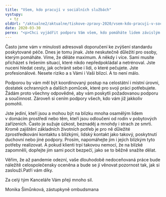 ```yaml
---
title: "Všem, kdo pracují v sociálních službách"
vystupy:
  - tz
oldUrl: "/aktualne2/aktualne/tiskove-zpravy-2020/vsem-kdo-pracuji-v-socialnich-sluzbach/"
date: 2020-03-30
perex: "<p>Chci vyjádřit podporu Vám všem, kdo pomáháte lidem závislým na poskytované péči. Ať už své poslání naplňujete v domácím prostředí klientek či klientů nebo v pobytových zařízeních.</p>"
---
```


<!-- imported from the old website -->

<p>Často jsme vám v minulosti adresovali doporučení ke zvýšení standardu poskytované péče. Dnes je tomu jinak. Jste neskutečně důležití pro osoby, kterým pomáháte. Víme, že děláte maximum. A někdy i více. Sami musíte přicházet s řešením situací, které nikdo nepředpokládal a netrénoval. Jste nuceni hledat cesty, jak ochránit sebe i lidi, o které pečujete. Jste profesionálové. Nesete riziko a s Vámi i Vaši blízcí. A to není málo.</p><p>Podporou by vám měl být koordinovaný postup na celostátní i místní úrovni, dostatek ochranných a dalších pomůcek, které pro svoji práci potřebujete. Žádám proto všechny odpovědné, aby vám poskytli požadovanou podporu a součinnost. Zároveň si cením podpory všech, kdo vám již jakkoliv pomohli. </p><p>Jste jediní, kteří jsou a mohou být na blízku mnoha osamělým lidem v domácím prostředí nebo těm, kteří jsou odloučeni od rodin v pobytových zařízeních. Často je sužuje úzkost, beznaděj a mnohdy i strach ze smrti. Kromě zajištění základních životních potřeb je pro ně důležité zprostředkování kontaktu s blízkými, lidský kontakt jako takový, poskytnutí duchovní nebo jiné podpory. Prosím, napomáhejte jim i jejich blízkým tyto potřeby realizovat. A pokud klienti trpí takovou nemocí, že na blízké zapomněli, dopřejte jim sami pocit bezpečí, jako se to běžně snažíte dělat.</p><p>Věřím, že až pandemie odezní, vaše dlouhodobě nedoceňovaná práce bude náležitě celospolečensky oceněna a bude se jí věnovat pozornost tak, jak si zaslouží.Patří vám díky. </p><p>Za celý tým Kanceláře Vám přeji mnoho sil.</p><p>Monika Šimůnková, zástupkyně ombudsmana</p>

